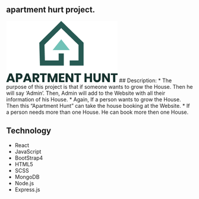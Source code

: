 ## apartment hurt project.
<img src="./src/logos/Logo.png" alt="" />
## Description:	
* The purpose of this project is that if someone wants to grow the House. Then he will say ‘Admin’. Then, Admin will add to the Website with all their information of his House.
* Again, If a person wants to grow the House. Then this “Apartment Hunt” can take the house booking at the Website.
* If a person needs more than one House. He can book more then one House.

## Technology
<ul>
<li>React</li>
<li>JavaScript</li>
<li>BootStrap4</li>
<li>HTML5</li>
<li>SCSS</li>
<li>MongoDB</li>
<li>Node.js</li>
<li>Express.js</li>
</ul>